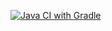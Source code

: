 [![Java CI with Gradle](https://github.com/dimmakarovdv/Pege_Objects/actions/workflows/gradle.yml/badge.svg)](https://github.com/dimmakarovdv/Pege_Objects/actions/workflows/gradle.yml)